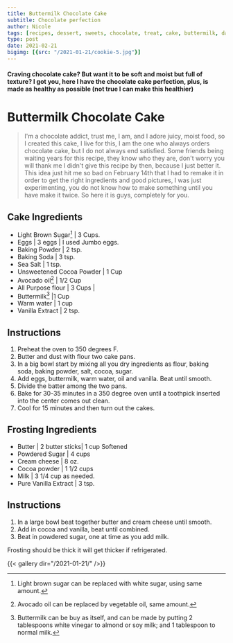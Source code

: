 ```yaml
---
title: Buttermilk Chocolate Cake
subtitle: Chocolate perfection  
author: Nicole
tags: [recipes, dessert, sweets, chocolate, treat, cake, buttermilk, dairy free ]
type: post
date: 2021-02-21
bigimg: [{src: "/2021-01-21/cookie-5.jpg"}]
---
```


#### Craving chocolate cake? But want it to be soft and moist but full of texture? I got you, here I have the chocolate cake perfection, plus, is made as healthy as possible (not true I can make this healthier) 


# Buttermilk Chocolate Cake

> I'm a chocolate addict, trust me, I am, and I adore juicy, moist food, so I created this cake, I live for this, I am the one who always orders chocolate cake, but I do not always end satisfied. Some friends being waiting years for this recipe, they know who they are, don't worry you will thank me I didn't give this recipe by then, because I just better it. This idea just hit me so bad on February 14th that I had to remake it in order to get the right ingredients and good pictures, I was just experimenting, you do not know how to make something until you have make it twice. So here it is guys, completely for you. 


## Cake Ingredients 

- Light Brown Sugar[^1] | 3 Cups. 
- Eggs | 3 eggs | I used Jumbo eggs.
- Baking Powder | 2 tsp.
- Baking Soda | 3 tsp.
- Sea Salt | 1 tsp.
- Unsweetened Cocoa Powder | 1 Cup
- Avocado oil[^2] | 1/2 Cup
- All Purpose flour | 3 Cups | 
- Buttermilk[^3] |1 Cup 
- Warm water | 1 cup
- Vanilla Extract | 2 tsp.


## Instructions


1. Preheat the oven to 350 degrees F. 
2. Butter and dust with flour two cake pans.
3. In a  big bowl start by mixing all you dry ingredients as flour, baking soda, baking powder, salt, cocoa, sugar.
4. Add eggs, buttermilk, warm water, oil and vanilla. Beat until smooth.
5. Divide the batter among the two pans.
6. Bake for 30-35 minutes in a 350 degree oven until a toothpick inserted into the center comes out clean.
7. Cool for 15 minutes and then turn out the cakes.


## Frosting  Ingredients 

- Butter | 2 butter sticks| 1 cup Softened
- Powdered Sugar | 4 cups
- Cream cheese | 8 oz.
- Cocoa powder | 1 1/2 cups
- Milk | 3 1/4 cup as needed.
- Pure Vanilla Extract | 3 tsp.
 
 ## Instructions

 1. In a large bowl beat together butter and cream cheese until smooth.
 2. Add in cocoa and vanilla, beat until combined.
 3. Beat in powdered sugar, one at time as you add milk.
  
  Frosting should be thick it will get thicker if refrigerated.

[^1]: Light brown sugar can be replaced with white sugar, using same amount.

[^2]: Avocado oil can be replaced by vegetable oil, same amount.

[^3]: Buttermilk can be buy as itself, and can be made by putting 2 tablespoons white vinegar to almond or soy milk; and 1 tablespoon to normal milk.


{{< gallery dir="/2021-01-21/" />}}
